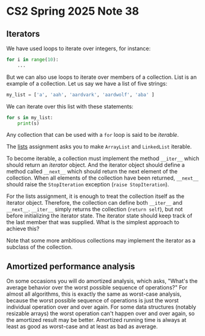 # CS2 Spring 2025 Note 38

## Iterators

We have used loops to iterate over integers, for instance:

```python
for i in range(10):
    ...
```

But we can also use loops to iterate over members of a collection.  List is an
example of a collection.  Let us say we have a list of five strings:

```python
my_list = ['a', 'aah', 'aardvark', 'aardwolf', 'aba' ]
```

We can iterate over this list with these statements:

```python
for s in my_list:
    print(s)
```

Any collection that can be used with a `for` loop is said to be *iterable*.

The [lists](../assignments/individual/a7/README.md) assignment asks you to make 
`ArrayList` and `LinkedList` iterable.

To become iterable, a collection must implement the method `__iter__` which
should return an *iterator* object.  And the iterator object should define a
method called `__next__` which should return the next element of the collection.
When all elements of the collection have been returned, `__next__` should raise
the `StopIteration` exception (`raise StopIteration`).

For the lists assignment, it is enough to treat the collection itself as the
iterator object.  Therefore, the collection can define both `__iter__` and
`__next__`.  `__iter__` simply returns the collection (`return self`), but not
before initializing the iterator state.  The iterator state should keep track
of the last member that was supplied.  What is the simplest approach to achieve
this?

Note that some more ambitious collections may implement the iterator as a
subclass of the collection.

## Amortized performance analysis

On some occasions you will do amortized analysis, which asks, "What's the
average behavior over the worst possible sequence of operations?"  For almost
all algorithms, this is exactly the same as worst-case analysis, because the
worst possible sequence of operations is just the worst individual operation
over and over again.  For some data structures (notably resizable arrays) the
worst operation can't happen over and over again, so the amortized result may be
better.  Amortized running time is always at least as good as worst-case and at
least as bad as average.
